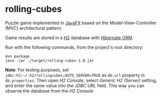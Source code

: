 rolling-cubes
=============

Puzzle game implemented in [JavaFX](https://openjfx.io/) based on the Model-View-Controller (MVC) architectural pattern.

Game results are stored in a [H2](https://www.h2database.com/) database with [Hibernate ORM](https://hibernate.org/orm/).

Run with the following commands, from the project's root directory:

```
mvn package
java -jar ./target/rolling-cubes-1.0.jar
```

**Note**:
For testing purposes, set `jdbc:h2:~/.h2/rollingcubes;AUTO_SERVER=TRUE` as `db.url` property in `db.properties`. Then open _H2 Console_, select _Generic H2 (Server)_ setting, and enter the same value into the _JDBC URL_ field. This way you can observe the database from the _H2 Console_.
